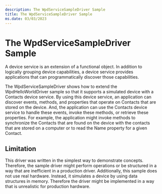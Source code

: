 ```yaml
---
description: The WpdServiceSampleDriver Sample
title: The WpdServiceSampleDriver Sample
ms.date: 03/03/2023
---
```


# The WpdServiceSampleDriver Sample


A device service is an extension of a functional object. In addition to logically grouping device capabilities, a device service provides applications that can programmatically discover those capabilities.

The WpdServiceSampleDriver shows how to extend the WpdHelloWorldDriver sample so that it supports a simulated device with a Contacts device service. By using this device service, an application can discover events, methods, and properties that operate on Contacts that are stored on the device. And, the application can use the Contacts device service to handle these events, invoke these methods, or retrieve these properties. For example, the application might invoke methods to synchronize the Contacts that are found on the device with the contacts that are stored on a computer or to read the Name property for a given Contact.

## <span id="Limitation"></span><span id="limitation"></span><span id="LIMITATION"></span>Limitation


This driver was written in the simplest way to demonstrate concepts. Therefore, the sample driver might perform operations or be structured in a way that are inefficient in a production driver. Additionally, this sample does not use real hardware. Instead, it simulates a device by using data structures in memory. Therefore the driver might be implemented in a way that is unrealistic for production hardware.

 

 




